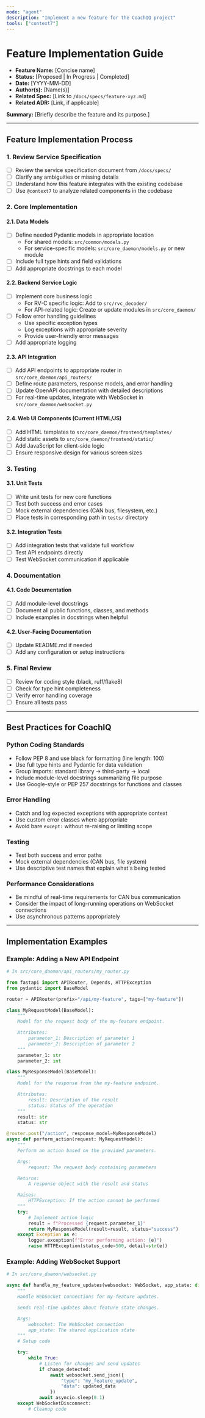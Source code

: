 ```yaml
---
mode: "agent"
description: "Implement a new feature for the CoachIQ project"
tools: ["context7"]
---
```


# Feature Implementation Guide

- **Feature Name:** [Concise name]
- **Status:** [Proposed | In Progress | Completed]
- **Date:** [YYYY-MM-DD]
- **Author(s):** [Name(s)]
- **Related Spec:** [Link to `/docs/specs/feature-xyz.md`]
- **Related ADR:** [Link, if applicable]

**Summary:**
[Briefly describe the feature and its purpose.]

---

## Feature Implementation Process

### 1. Review Service Specification

- [ ] Review the service specification document from `/docs/specs/`
- [ ] Clarify any ambiguities or missing details
- [ ] Understand how this feature integrates with the existing codebase
- [ ] Use `@context7` to analyze related components in the codebase

### 2. Core Implementation

#### 2.1. Data Models

- [ ] Define needed Pydantic models in appropriate location
  - For shared models: `src/common/models.py`
  - For service-specific models: `src/core_daemon/models.py` or new module
- [ ] Include full type hints and field validations
- [ ] Add appropriate docstrings to each model

#### 2.2. Backend Service Logic

- [ ] Implement core business logic
  - For RV-C specific logic: Add to `src/rvc_decoder/`
  - For API-related logic: Create or update modules in `src/core_daemon/`
- [ ] Follow error handling guidelines
  - Use specific exception types
  - Log exceptions with appropriate severity
  - Provide user-friendly error messages
- [ ] Add appropriate logging

#### 2.3. API Integration

- [ ] Add API endpoints to appropriate router in `src/core_daemon/api_routers/`
- [ ] Define route parameters, response models, and error handling
- [ ] Update OpenAPI documentation with detailed descriptions
- [ ] For real-time updates, integrate with WebSocket in `src/core_daemon/websocket.py`

#### 2.4. Web UI Components (Current HTML/JS)

- [ ] Add HTML templates to `src/core_daemon/frontend/templates/`
- [ ] Add static assets to `src/core_daemon/frontend/static/`
- [ ] Add JavaScript for client-side logic
- [ ] Ensure responsive design for various screen sizes

### 3. Testing

#### 3.1. Unit Tests

- [ ] Write unit tests for new core functions
- [ ] Test both success and error cases
- [ ] Mock external dependencies (CAN bus, filesystem, etc.)
- [ ] Place tests in corresponding path in `tests/` directory

#### 3.2. Integration Tests

- [ ] Add integration tests that validate full workflow
- [ ] Test API endpoints directly
- [ ] Test WebSocket communication if applicable

### 4. Documentation

#### 4.1. Code Documentation

- [ ] Add module-level docstrings
- [ ] Document all public functions, classes, and methods
- [ ] Include examples in docstrings when helpful

#### 4.2. User-Facing Documentation

- [ ] Update README.md if needed
- [ ] Add any configuration or setup instructions

### 5. Final Review

- [ ] Review for coding style (black, ruff/flake8)
- [ ] Check for type hint completeness
- [ ] Verify error handling coverage
- [ ] Ensure all tests pass

---

## Best Practices for CoachIQ

### Python Coding Standards

- Follow PEP 8 and use black for formatting (line length: 100)
- Use full type hints and Pydantic for data validation
- Group imports: standard library → third-party → local
- Include module-level docstrings summarizing file purpose
- Use Google-style or PEP 257 docstrings for functions and classes

### Error Handling

- Catch and log expected exceptions with appropriate context
- Use custom error classes where appropriate
- Avoid bare `except:` without re-raising or limiting scope

### Testing

- Test both success and error paths
- Mock external dependencies (CAN bus, file system)
- Use descriptive test names that explain what's being tested

### Performance Considerations

- Be mindful of real-time requirements for CAN bus communication
- Consider the impact of long-running operations on WebSocket connections
- Use asynchronous patterns appropriately

---

## Implementation Examples

### Example: Adding a New API Endpoint

```python
# In src/core_daemon/api_routers/my_router.py

from fastapi import APIRouter, Depends, HTTPException
from pydantic import BaseModel

router = APIRouter(prefix="/api/my-feature", tags=["my-feature"])

class MyRequestModel(BaseModel):
    """
    Model for the request body of the my-feature endpoint.

    Attributes:
        parameter_1: Description of parameter 1
        parameter_2: Description of parameter 2
    """
    parameter_1: str
    parameter_2: int

class MyResponseModel(BaseModel):
    """
    Model for the response from the my-feature endpoint.

    Attributes:
        result: Description of the result
        status: Status of the operation
    """
    result: str
    status: str

@router.post("/action", response_model=MyResponseModel)
async def perform_action(request: MyRequestModel):
    """
    Perform an action based on the provided parameters.

    Args:
        request: The request body containing parameters

    Returns:
        A response object with the result and status

    Raises:
        HTTPException: If the action cannot be performed
    """
    try:
        # Implement action logic
        result = f"Processed {request.parameter_1}"
        return MyResponseModel(result=result, status="success")
    except Exception as e:
        logger.exception(f"Error performing action: {e}")
        raise HTTPException(status_code=500, detail=str(e))
```

### Example: Adding WebSocket Support

```python
# In src/core_daemon/websocket.py

async def handle_my_feature_updates(websocket: WebSocket, app_state: dict):
    """
    Handle WebSocket connections for my-feature updates.

    Sends real-time updates about feature state changes.

    Args:
        websocket: The WebSocket connection
        app_state: The shared application state
    """
    # Setup code

    try:
        while True:
            # Listen for changes and send updates
            if change_detected:
                await websocket.send_json({
                    "type": "my_feature_update",
                    "data": updated_data
                })
            await asyncio.sleep(0.1)
    except WebSocketDisconnect:
        # Cleanup code
```

